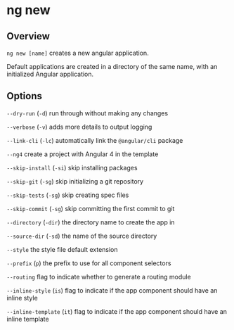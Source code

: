 <!-- Links in /docs/documentation should NOT have `.md` at the end, because they end up in our wiki at release. -->

# ng new

## Overview
`ng new [name]` creates a new angular application.

Default applications are created in a directory of the same name, with an initialized Angular application.

## Options
`--dry-run` (`-d`) run through without making any changes

`--verbose` (`-v`) adds more details to output logging

`--link-cli` (`-lc`) automatically link the `@angular/cli` package

`--ng4` create a project with Angular 4 in the template

`--skip-install` (`-si`) skip installing packages

`--skip-git` (`-sg`) skip initializing a git repository

`--skip-tests` (`-sg`) skip creating spec files

`--skip-commit` (`-sg`) skip committing the first commit to git

`--directory` (`-dir`) the directory name to create the app in

`--source-dir` (`-sd`) the name of the source directory

`--style` the style file default extension

`--prefix` (`p`) the prefix to use for all component selectors

`--routing` flag to indicate whether to generate a routing module

`--inline-style` (`is`) flag to indicate if the app component should have an inline style

`--inline-template` (`it`) flag to indicate if the app component should have an inline template
